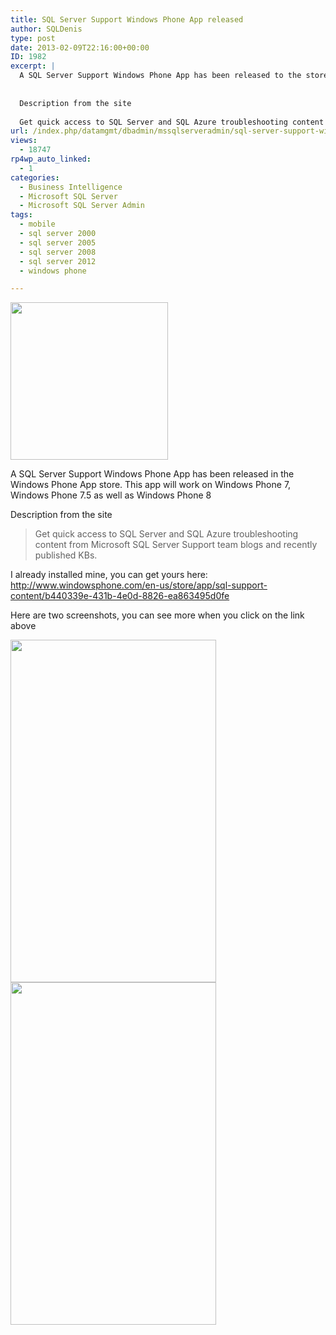 ```yaml
---
title: SQL Server Support Windows Phone App released
author: SQLDenis
type: post
date: 2013-02-09T22:16:00+00:00
ID: 1982
excerpt: |
  A SQL Server Support Windows Phone App has been released to the store. This app will work on Windows Phone 7 as well as Windows Phone 8
  
  
  Description from the site 
  
  Get quick access to SQL Server and SQL Azure troubleshooting content from Microsof&hellip;
url: /index.php/datamgmt/dbadmin/mssqlserveradmin/sql-server-support-windows-phone/
views:
  - 18747
rp4wp_auto_linked:
  - 1
categories:
  - Business Intelligence
  - Microsoft SQL Server
  - Microsoft SQL Server Admin
tags:
  - mobile
  - sql server 2000
  - sql server 2005
  - sql server 2008
  - sql server 2012
  - windows phone

---
```

<div class="image_block">
  <a href="/wp-content/uploads/blogs/DataMgmt/Denis/SQLApp.png?mtime=1360454998"><img alt="" src="/wp-content/uploads/blogs/DataMgmt/Denis/SQLApp.png?mtime=1360454998" width="252" height="252" /></a>
</div>

A SQL Server Support Windows Phone App has been released in the Windows Phone App store. This app will work on Windows Phone 7, Windows Phone 7.5 as well as Windows Phone 8

Description from the site 

> Get quick access to SQL Server and SQL Azure troubleshooting content from Microsoft SQL Server Support team blogs and recently published KBs.

I already installed mine, you can get yours here: http://www.windowsphone.com/en-us/store/app/sql-support-content/b440339e-431b-4e0d-8826-ea863495d0fe

Here are two screenshots, you can see more when you click on the link above

<div class="image_block">
  <a href="/wp-content/uploads/blogs/DataMgmt/Denis/EscalationBlog.png?mtime=1360455013"><img alt="" src="/wp-content/uploads/blogs/DataMgmt/Denis/EscalationBlog.png?mtime=1360455013" width="329" height="548" /></a>
</div>

<div class="image_block">
  <a href="/wp-content/uploads/blogs/DataMgmt/Denis/Version.png?mtime=1360455028"><img alt="" src="/wp-content/uploads/blogs/DataMgmt/Denis/Version.png?mtime=1360455028" width="329" height="548" /></a>
</div>